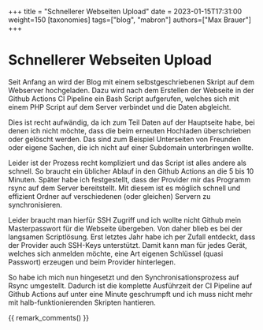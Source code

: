 +++
title = "Schnellerer Webseiten Upload"
date = 2023-01-15T17:31:00
weight=150
[taxonomies]
tags=["blog", "mabron"]
authors=["Max Brauer"]
+++

# Schnellerer Webseiten Upload

Seit Anfang an wird der Blog mit einem selbstgeschriebenen Skript auf dem Webserver hochgeladen.
Dazu wird nach dem Erstellen der Webseite in der Github Actions CI Pipeline ein Bash Script
aufgerufen, welches sich mit einem PHP Script auf dem Server verbindet und die Daten abgleicht.

<!-- more -->

Dies ist recht aufwändig, da ich zum Teil Daten auf der Hauptseite habe, bei denen ich nicht möchte,
dass die beim erneuten Hochladen überschrieben oder gelöscht werden. Das sind zum Beispiel
Unterseiten von Freunden oder eigene Sachen, die ich nicht auf einer Subdomain unterbringen wollte.

Leider ist der Prozess recht kompliziert und das Script ist alles andere als schnell. So braucht ein
üblicher Ablauf in den Github Actions an die 5 bis 10 Minuten. Später habe ich festgestellt, dass
der Provider mir das Programm rsync auf dem Server bereitstellt. Mit diesem ist es möglich schnell
und effizient Ordner auf verschiedenen (oder gleichen) Servern zu synchronisieren.

Leider braucht man hierfür SSH Zugriff und ich wollte nicht Github mein Masterpasswort für die
Webseite übergeben. Von daher blieb es bei der langsamen Scriptlösung. Erst letztes Jahr habe ich
per Zufall entdeckt, dass der Provider auch SSH-Keys unterstützt. Damit kann man für jedes Gerät,
welches sich anmelden möchte, eine Art eigenen Schlüssel (quasi Passwort) erzeugen und beim Provider
hinterlegen.

So habe ich mich nun hingesetzt und den Synchronisationsprozess auf Rsync umgestellt. Dadurch ist
die komplette Ausführzeit der CI Pipeline auf Github Actions auf unter eine Minute geschrumpft und
ich muss nicht mehr mit halb-funktionierenden Skripten hantieren.

{{ remark_comments() }}
